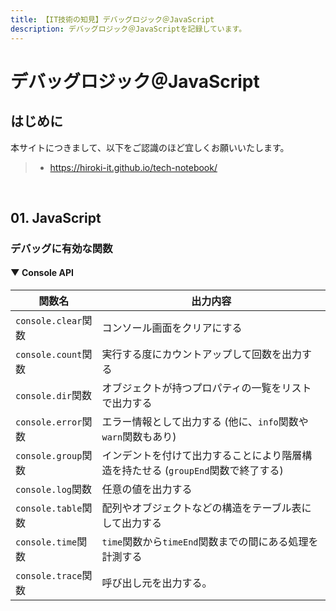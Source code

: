 ```yaml
---
title: 【IT技術の知見】デバッグロジック＠JavaScript
description: デバッグロジック＠JavaScriptを記録しています。
---
```


# デバッグロジック＠JavaScript

## はじめに

本サイトにつきまして、以下をご認識のほど宜しくお願いいたします。

> - https://hiroki-it.github.io/tech-notebook/

<br>

## 01. JavaScript

### デバッグに有効な関数

#### ▼ Console API

| 関数名              | 出力内容                                                                          |
| ------------------- | --------------------------------------------------------------------------------- |
| `console.clear`関数 | コンソール画面をクリアにする                                                      |
| `console.count`関数 | 実行する度にカウントアップして回数を出力する                                      |
| `console.dir`関数   | オブジェクトが持つプロパティの一覧をリストで出力する                              |
| `console.error`関数 | エラー情報として出力する (他に、`info`関数や`warn`関数もあり)                     |
| `console.group`関数 | インデントを付けて出力することにより階層構造を持たせる (`groupEnd`関数で終了する) |
| `console.log`関数   | 任意の値を出力する                                                                |
| `console.table`関数 | 配列やオブジェクトなどの構造をテーブル表にして出力する                            |
| `console.time`関数  | `time`関数から`timeEnd`関数までの間にある処理を計測する                           |
| `console.trace`関数 | 呼び出し元を出力する。                                                            |

<br>
